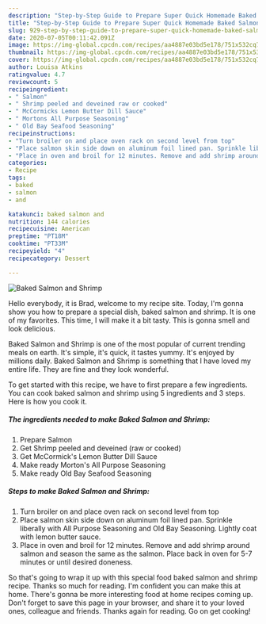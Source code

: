 ```yaml
---
description: "Step-by-Step Guide to Prepare Super Quick Homemade Baked Salmon and Shrimp"
title: "Step-by-Step Guide to Prepare Super Quick Homemade Baked Salmon and Shrimp"
slug: 929-step-by-step-guide-to-prepare-super-quick-homemade-baked-salmon-and-shrimp
date: 2020-07-05T00:11:42.091Z
image: https://img-global.cpcdn.com/recipes/aa4887e03bd5e178/751x532cq70/baked-salmon-and-shrimp-recipe-main-photo.jpg
thumbnail: https://img-global.cpcdn.com/recipes/aa4887e03bd5e178/751x532cq70/baked-salmon-and-shrimp-recipe-main-photo.jpg
cover: https://img-global.cpcdn.com/recipes/aa4887e03bd5e178/751x532cq70/baked-salmon-and-shrimp-recipe-main-photo.jpg
author: Louisa Atkins
ratingvalue: 4.7
reviewcount: 5
recipeingredient:
- " Salmon"
- " Shrimp peeled and deveined raw or cooked"
- " McCormicks Lemon Butter Dill Sauce"
- " Mortons All Purpose Seasoning"
- " Old Bay Seafood Seasoning"
recipeinstructions:
- "Turn broiler on and place oven rack on second level from top"
- "Place salmon skin side down on aluminum foil lined pan. Sprinkle liberally with All Purpose Seasoning and Old Bay Seasoning. Lightly coat with lemon butter sauce."
- "Place in oven and broil for 12 minutes. Remove and add shrimp around salmon and season the same as the salmon. Place back in oven for 5-7 minutes or until desired doneness."
categories:
- Recipe
tags:
- baked
- salmon
- and

katakunci: baked salmon and 
nutrition: 144 calories
recipecuisine: American
preptime: "PT18M"
cooktime: "PT33M"
recipeyield: "4"
recipecategory: Dessert

---
```



![Baked Salmon and Shrimp](https://img-global.cpcdn.com/recipes/aa4887e03bd5e178/751x532cq70/baked-salmon-and-shrimp-recipe-main-photo.jpg)

Hello everybody, it is Brad, welcome to my recipe site. Today, I'm gonna show you how to prepare a special dish, baked salmon and shrimp. It is one of my favorites. This time, I will make it a bit tasty. This is gonna smell and look delicious.



Baked Salmon and Shrimp is one of the most popular of current trending meals on earth. It's simple, it's quick, it tastes yummy. It's enjoyed by millions daily. Baked Salmon and Shrimp is something that I have loved my entire life. They are fine and they look wonderful.


To get started with this recipe, we have to first prepare a few ingredients. You can cook baked salmon and shrimp using 5 ingredients and 3 steps. Here is how you cook it.

<!--inarticleads1-->

##### The ingredients needed to make Baked Salmon and Shrimp:

1. Prepare  Salmon
1. Get  Shrimp peeled and deveined (raw or cooked)
1. Get  McCormick&#39;s Lemon Butter Dill Sauce
1. Make ready  Morton&#39;s All Purpose Seasoning
1. Make ready  Old Bay Seafood Seasoning




<!--inarticleads2-->

##### Steps to make Baked Salmon and Shrimp:

1. Turn broiler on and place oven rack on second level from top
1. Place salmon skin side down on aluminum foil lined pan. Sprinkle liberally with All Purpose Seasoning and Old Bay Seasoning. Lightly coat with lemon butter sauce.
1. Place in oven and broil for 12 minutes. Remove and add shrimp around salmon and season the same as the salmon. Place back in oven for 5-7 minutes or until desired doneness.




So that's going to wrap it up with this special food baked salmon and shrimp recipe. Thanks so much for reading. I'm confident you can make this at home. There's gonna be more interesting food at home recipes coming up. Don't forget to save this page in your browser, and share it to your loved ones, colleague and friends. Thanks again for reading. Go on get cooking!
